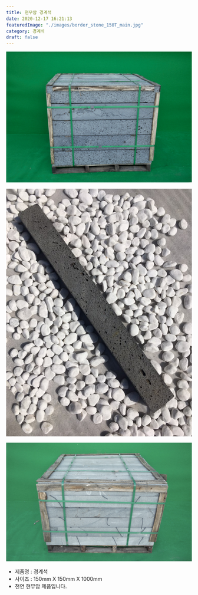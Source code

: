 ```yaml
---
title: 현무암 경계석
date: 2020-12-17 16:21:13
featuredImage: "./images/border_stone_150T_main.jpg"
category: 경계석
draft: false
---
```


![현무암 경계석 150T](./images/border_stone_150T_main.jpg)

![현무암 경계석 100T](./images/border_stone_100T_1.jpg)

![현무암 경계석 100T](./images/border_stone_100T_main.jpg)

- 제품명 : 경계석
- 사이즈 :  150mm X 150mm X 1000mm
- 천연 현무암 제품입니다.